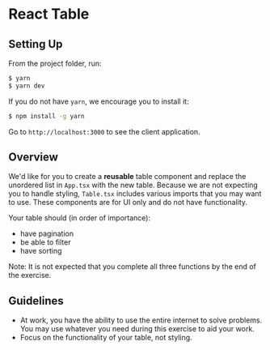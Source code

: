 # React Table

## Setting Up

From the project folder, run:

```bash
$ yarn
$ yarn dev
```

If you do not have `yarn`, we encourage you to install it:

```bash
$ npm install -g yarn
```

Go to `http://localhost:3000` to see the client application.

## Overview

We'd like for you to create a **reusable** table component and replace the unordered list in `App.tsx` with the new table. Because we are not expecting you to handle styling, `Table.tsx` includes various imports that you may want to use. These components are for UI only and do not have functionality.

Your table should (in order of importance):
- have pagination
- be able to filter
- have sorting

Note: It is not expected that you complete all three functions by the end of the exercise.

## Guidelines

- At work, you have the ability to use the entire internet to solve problems. You may use whatever you need during this exercise to aid your work.
- Focus on the functionality of your table, not styling.